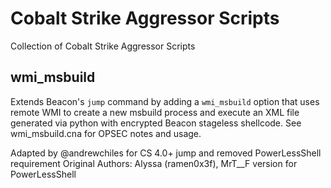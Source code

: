 # Cobalt Strike Aggressor Scripts

Collection of Cobalt Strike Aggressor Scripts

## wmi_msbuild

Extends Beacon's `jump` command by adding a `wmi_msbuild` option that uses remote WMI to create a new msbuild process and execute an XML file generated via python with encrypted Beacon stageless shellcode. See wmi_msbuild.cna for OPSEC notes and usage.

Adapted by @andrewchiles for CS 4.0+ jump and removed PowerLessShell requirement
Original Authors: 		Alyssa (ramen0x3f), MrT__F version for PowerLessShell
